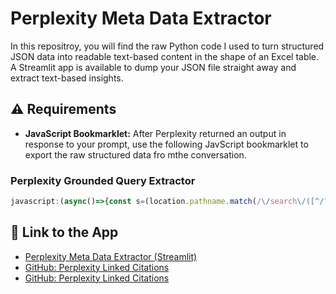 # Perplexity Meta Data Extractor
In this repositroy, you will find the raw Python code I used to turn structured JSON data into readable text-based content in the shape of an Excel table.
A Streamlit app is available to dump your JSON file straight away and extract text-based insights.


## ⚠️ Requirements

- **JavaScript Bookmarklet:**
After Perplexity returned an output in response to your prompt, use the following JavScript bookmarklet to export the raw structured data fro mthe conversation.


### Perplexity Grounded Query Extractor

```javascript
javascript:(async()=>{const s=(location.pathname.match(/\/search\/([^/?#]+)/)||[])[1];if(s){const t=Date.now();const q=`with_parent_info=1&with_schematized_response=1&from_first=1&version=2.18&source=default&limit=100&offset=0&supported_block_use_cases=answer_modes&supported_block_use_cases=media_items&supported_block_use_cases=knowledge_cards&supported_block_use_cases=inline_knowledge_cards&_t=${t}`;const r=await fetch(`/rest/thread/${s}?${q}`,{credentials:'include',cache:'no-cache'});if(r.ok){const d=await r.json(),u=URL.createObjectURL(new Blob([JSON.stringify(d,null,2)]));Object.assign(document.createElement('a'),{href:u,download:`perplexity-${s}.json`}).click();setTimeout(()=>URL.revokeObjectURL(u),2e3);}}})();
```

## 🔗 Link to the App 

- [Perplexity Meta Data Extractor (Streamlit)](https://perplexity-meta-data-extractor.streamlit.app/)
- [GitHub: Perplexity Linked Citations](https://github.com/simodepth96/Perplexity-Meta-Data-Extractor/blob/main/linked_citations.py)
- [GitHub: Perplexity Linked Citations](https://github.com/simodepth96/Perplexity-Meta-Data-Extractor/blob/main/linked_citations.py)
